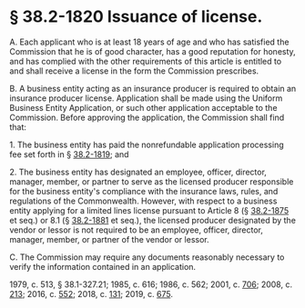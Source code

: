 # § 38.2-1820 Issuance of license.

<p>A. Each applicant who is at least 18 years of age and who has satisfied the Commission that he is of good character, has a good reputation for honesty, and has complied with the other requirements of this article is entitled to and shall receive a license in the form the Commission prescribes.</p><p>B. A business entity acting as an insurance producer is required to obtain an insurance producer license. Application shall be made using the Uniform Business Entity Application, or such other application acceptable to the Commission. Before approving the application, the Commission shall find that:</p><p>1. The business entity has paid the nonrefundable application processing fee set forth in § <a href='/vacode/38.2-1819/'>38.2-1819</a>; and</p><p>2. The business entity has designated an employee, officer, director, manager, member, or partner to serve as the licensed producer responsible for the business entity's compliance with the insurance laws, rules, and regulations of the Commonwealth. However, with respect to a business entity applying for a limited lines license pursuant to Article 8 (§ <a href='/vacode/38.2-1875/'>38.2-1875</a> et seq.) or 8.1 (§ <a href='/vacode/38.2-1881/'>38.2-1881</a> et seq.), the licensed producer designated by the vendor or lessor is not required to be an employee, officer, director, manager, member, or partner of the vendor or lessor.</p><p>C. The Commission may require any documents reasonably necessary to verify the information contained in an application.</p><p>1979, c. 513, § 38.1-327.21; 1985, c. 616; 1986, c. 562; 2001, c. <a href='http://lis.virginia.gov/cgi-bin/legp604.exe?011+ful+CHAP0706'>706</a>; 2008, c. <a href='http://lis.virginia.gov/cgi-bin/legp604.exe?081+ful+CHAP0213'>213</a>; 2016, c. <a href='http://lis.virginia.gov/cgi-bin/legp604.exe?161+ful+CHAP0552'>552</a>; 2018, c. <a href='http://lis.virginia.gov/cgi-bin/legp604.exe?181+ful+CHAP0131'>131</a>; 2019, c. <a href='http://lis.virginia.gov/cgi-bin/legp604.exe?191+ful+CHAP0675'>675</a>.</p>